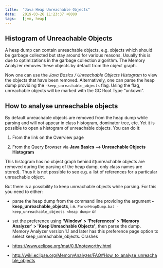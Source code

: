 ```yaml
---
title:  "Java Heap Unreachable Objects"
date:   2019-03-26 11:23:37 +0000
tags:   [jvm, heap]
---
```


## Histogram of Unreachable Objects

A heap dump can contain unreachable objects, e.g. objects which should be garbage collected but stay around for various reasons. Usually this is due to optimizations in the garbage collection algorithm. The Memory Analyzer removes these objects by default from the object graph.

Now one can use the _Java Basics / Unreachable Objects Histogram_ to view the objects that have been removed. Alternatively, one can parse the heap dump providing the `-keep_unreachable_objects` flag. Using the flag, unreachable objects will be marked with the GC Root Type "unkown".

## How to analyse unreachable objects
By default unreachable objects are removed from the heap dump while parsing and will not appear in class histogram, dominator tree, etc. Yet it is possible to open a histogram of unreachable objects. You can do it:

1. From the link on the Overview page

2. From the Query Browser via **Java Basics --> Unreachable Objects Histogram**

This histogram has no object graph behind it(unreachable objects are removed during the parsing of the heap dump, only class names are stored). Thus it is not possible to see e.g. a list of references for a particular unreachable object.

But there is a possibility to keep unreachable objects while parsing. For this you need to either:

- parse the heap dump from the command line providing the argument **-keep_unreachable_objects**, i.e. `ParseHeapDump.bat -keep_unreachable_objects <heap dump>`
or

- set the preference using **'Window' > 'Preferences' > 'Memory Analyzer' > 'Keep Unreachable Objects'**, then parse the dump. Memory Analyzer version 1.1 and later has this preference page option to select keep_unreachable_objects.
Crashes

- https://www.eclipse.org/mat/0.8/noteworthy.html
- http://wiki.eclipse.org/MemoryAnalyzer/FAQ#How_to_analyse_unreachable_objects
